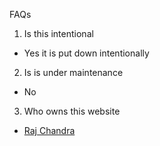 FAQs

1. Is this intentional
- Yes it is put down intentionally

2. Is is under maintenance
- No

3. Who owns this website
- [Raj Chandra](https://rajchandra.me)


